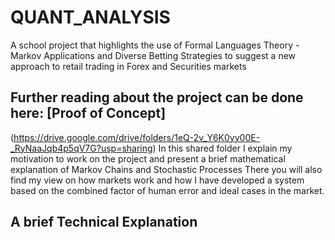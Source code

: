 # QUANT_ANALYSIS
A school project that highlights the use of Formal Languages Theory - Markov Applications and Diverse Betting Strategies to suggest a new approach to retail trading in Forex and Securities markets

## Further reading about the project can be done here: [Proof of Concept] 
(https://drive.google.com/drive/folders/1eQ-2v_Y6K0yy00E-_RyNaaJqb4p5qV7G?usp=sharing)
In this shared folder I explain my motivation to work on the project and present a brief mathematical explanation of Markov Chains and Stochastic Processes 
There you will also find my view on how markets work and how I have developed a system based on the combined factor of human error and ideal cases in the market. 

## A brief Technical Explanation
